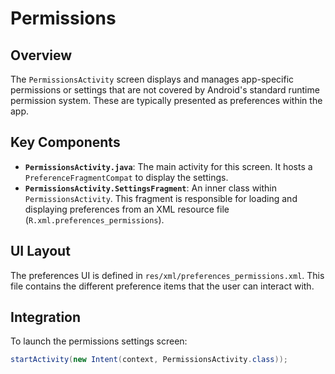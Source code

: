 # Permissions

## Overview
The `PermissionsActivity` screen displays and manages app-specific permissions or settings that are not covered by Android's standard runtime permission system. These are typically presented as preferences within the app.

## Key Components
- **`PermissionsActivity.java`**: The main activity for this screen. It hosts a `PreferenceFragmentCompat` to display the settings.
- **`PermissionsActivity.SettingsFragment`**: An inner class within `PermissionsActivity`. This fragment is responsible for loading and displaying preferences from an XML resource file (`R.xml.preferences_permissions`).

## UI Layout
The preferences UI is defined in `res/xml/preferences_permissions.xml`. This file contains the different preference items that the user can interact with.

## Integration
To launch the permissions settings screen:
```java
startActivity(new Intent(context, PermissionsActivity.class));
```
